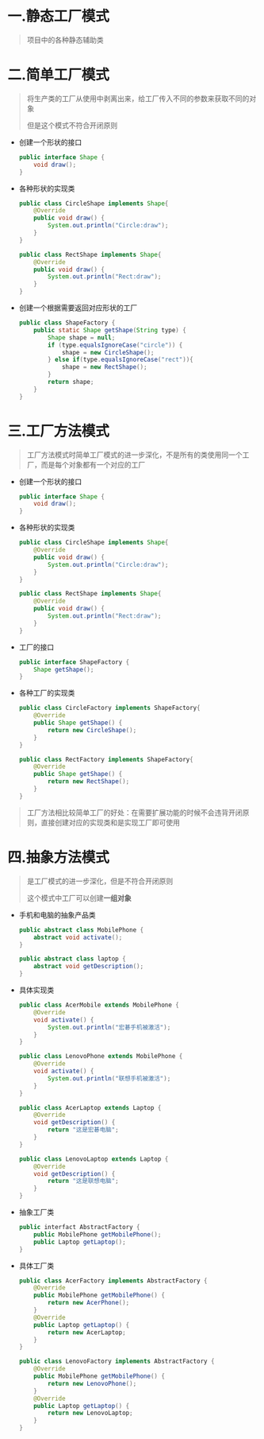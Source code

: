 # 一.静态工厂模式

> 项目中的各种静态辅助类

# 二.简单工厂模式

> 将生产类的工厂从使用中剥离出来，给工厂传入不同的参数来获取不同的对象
>
> 但是这个模式不符合开闭原则

- 创建一个形状的接口

  ```java
  public interface Shape {
      void draw();
  }
  ```

- 各种形状的实现类

  ```java
  public class CircleShape implements Shape{
      @Override
      public void draw() {
          System.out.println("Circle:draw");
      }
  }
  ```

  ```java
  public class RectShape implements Shape{
      @Override
      public void draw() {
          System.out.println("Rect:draw");
      }
  }
  ```

- 创建一个根据需要返回对应形状的工厂

  ```java
  public class ShapeFactory {
      public static Shape getShape(String type) {
          Shape shape = null;
          if (type.equalsIgnoreCase("circle")) {
              shape = new CircleShape();
          } else if(type.equalsIgnoreCase("rect")){
              shape = new RectShape();
          }
          return shape;
      }
  }
  ```

# 三.工厂方法模式

> 工厂方法模式时简单工厂模式的进一步深化，不是所有的类使用同一个工厂，而是每个对象都有一个对应的工厂

- 创建一个形状的接口

  ```java
  public interface Shape {
      void draw();
  }
  ```

- 各种形状的实现类

  ```java
  public class CircleShape implements Shape{
      @Override
      public void draw() {
          System.out.println("Circle:draw");
      }
  }
  ```

  ```java
  public class RectShape implements Shape{
      @Override
      public void draw() {
          System.out.println("Rect:draw");
      }
  }
  ```

- 工厂的接口

  ```java
  public interface ShapeFactory {
      Shape getShape();
  }
  ```

- 各种工厂的实现类

  ```java
  public class CircleFactory implements ShapeFactory{
      @Override
      public Shape getShape() {
          return new CircleShape();
      }
  }
  ```

  ```java
  public class RectFactory implements ShapeFactory{
      @Override
      public Shape getShape() {
          return new RectShape();
      }
  }
  ```

> 工厂方法相比较简单工厂的好处：在需要扩展功能的时候不会违背开闭原则，直接创建对应的实现类和是实现工厂即可使用

# 四.抽象方法模式

> 是工厂模式的进一步深化，但是不符合开闭原则
>
> 这个模式中工厂可以创建**一组对象**

- 手机和电脑的抽象产品类

  ```java
  public abstract class MobilePhone {
      abstract void activate();
  }
  ```

  ```java
  public abstract class laptop {
      abstract void getDescription();
  }
  ```

- 具体实现类

  ```java
  public class AcerMobile extends MobilePhone {
      @Override
      void activate() {
          System.out.println("宏碁手机被激活");
      }
  }
  ```

  ```java
  public class LenovoPhone extends MobilePhone {
      @Override
      void activate() {
          System.out.println("联想手机被激活");
      }
  }
  ```

  ```java
  public class AcerLaptop extends Laptop {
      @Override
      void getDescription() {
          return "这是宏碁电脑";
      }
  }
  ```

  ```java
  public class LenovoLaptop extends Laptop {
      @Override
      void getDescription() {
          return "这是联想电脑";
      }
  }
  ```

- 抽象工厂类

  ```java
  public interfact AbstractFactory {
      public MobilePhone getMobilePhone();
      public Laptop getLaptop();
  }
  ```

- 具体工厂类

  ```java
  public class AcerFactory implements AbstractFactory {
      @Override
      public MobilePhone getMobilePhone() {
          return new AcerPhone();
      }
      @Override
      public Laptop getLaptop() {
          return new AcerLaptop;
      }
  }
  ```

  ```java
  public class LenovoFactory implements AbstractFactory {
      @Override
      public MobilePhone getMobilePhone() {
          return new LenovoPhone();
      }
      @Override
      public Laptop getLaptop() {
          return new LenovoLaptop;
      }
  }
  ```

  